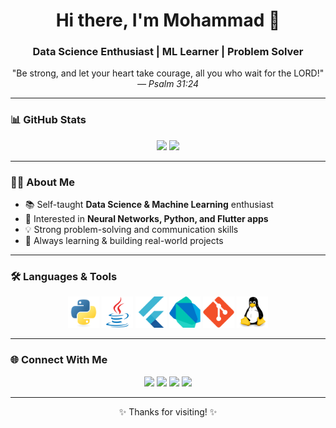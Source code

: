 <h1 align="center">Hi there, I'm Mohammad 👋</h1>
<h3 align="center">Data Science Enthusiast | ML Learner | Problem Solver</h3>

<p align="center">
"Be strong, and let your heart take courage, all you who wait for the LORD!"  
<em>— Psalm 31:24</em>
</p>

---

### 📊 GitHub Stats

<div align="center">
  <img height="180" src="https://github-readme-stats.vercel.app/api?username=MmdSparrow&show_icons=true&theme=tokyonight&count_private=true"/>
  <img height="180" src="https://github-readme-stats.vercel.app/api/top-langs/?username=MmdSparrow&layout=compact&theme=tokyonight&count_private=true"/>
</div>

---

### 👨‍💻 About Me
- 📚 Self-taught **Data Science & Machine Learning** enthusiast  
- 🤖 Interested in **Neural Networks, Python, and Flutter apps**  
- 💡 Strong problem-solving and communication skills  
- 🌱 Always learning & building real-world projects  

---

### 🛠 Languages & Tools

<p align="center">
  <img src="https://raw.githubusercontent.com/devicons/devicon/master/icons/python/python-original.svg" width="50"/>
  <img src="https://raw.githubusercontent.com/devicons/devicon/master/icons/java/java-original.svg" width="50"/>
  <img src="https://raw.githubusercontent.com/devicons/devicon/master/icons/flutter/flutter-original.svg" width="50"/>
  <img src="https://raw.githubusercontent.com/devicons/devicon/master/icons/dart/dart-original.svg" width="50"/>
  <img src="https://raw.githubusercontent.com/devicons/devicon/master/icons/git/git-original.svg" width="50"/>
  <img src="https://raw.githubusercontent.com/devicons/devicon/master/icons/linux/linux-original.svg" width="50"/>
</p>

---

### 🌐 Connect With Me

<p align="center">
  <a href="mailto:esmirk.137@gmail.com"><img src="https://img.shields.io/badge/Gmail-D14836?style=for-the-badge&logo=gmail&logoColor=white"></a>
  <a href="https://linkedin.com/in/sayed-mohammad-ali-mirkazemi-816a9b222"><img src="https://img.shields.io/badge/LinkedIn-0077B5?style=for-the-badge&logo=linkedin&logoColor=white"></a>
  <a href="https://t.me/mmd_sparrow_137"><img src="https://img.shields.io/badge/Telegram-2CA5E0?style=for-the-badge&logo=telegram&logoColor=white"></a>
  <a href="https://twitter.com/MmdSparrow317"><img src="https://img.shields.io/badge/Twitter-1DA1F2?style=for-the-badge&logo=twitter&logoColor=white"></a>
</p>

---

<p align="center">✨ Thanks for visiting! ✨</p>

